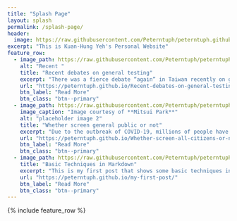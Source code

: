 ```yaml
---
title: "Splash Page"
layout: splash
permalink: /splash-page/
header:
  image: https://raw.githubusercontent.com/Peterntuph/peterntuph.github.io/master/_pics/sky2.png
excerpt: "This is Kuan-Hung Yeh's Personal Website"
feature_row:
  - image_path: https://raw.githubusercontent.com/Peterntuph/peterntuph.github.io/master/_pics/landscape.png
    alt: "Recent "
    title: "Recent debates on general testing"
    excerpt: "There was a fierce debate “again” in Taiwan recently on general testing for coronavirus. However, this time the problem is not about screening all citizens but all arrivals at borders, worrying about the risk of asymptomatic carriers."
    url: "https://peterntuph.github.io/Recent-debates-on-general-testing/"
    btn_label: "Read More"
    btn_class: "btn--primary"
  - image_path: https://raw.githubusercontent.com/Peterntuph/peterntuph.github.io/master/_pics/Mitsui.png
    image_caption: "Image courtesy of **Mitsui Park**"
    alt: "placeholder image 2"
    title: "Whether screen general public or not"
    excerpt: "Due to the outbreak of COVID-19, millions of people have lived in fear of being infected by this contagious and fatal virus."
    url: "https://peterntuph.github.io/Whether-screen-all-citizens-or-not/"
    btn_label: "Read More"
    btn_class: "btn--primary"
  - image_path: https://raw.githubusercontent.com/Peterntuph/peterntuph.github.io/master/_pics/sunset.png
    title: "Basic Techniques in Markdown"
    excerpt: "This is my first post that shows some basic techniques in Markdown"
    url: "https://peterntuph.github.io/my-first-post/"
    btn_label: "Read More"
    btn_class: "btn--primary"    
---
```


{% include feature_row %}
